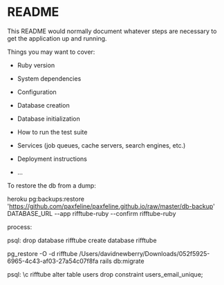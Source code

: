 # README

This README would normally document whatever steps are necessary to get the
application up and running.

Things you may want to cover:

* Ruby version

* System dependencies

* Configuration

* Database creation

* Database initialization

* How to run the test suite

* Services (job queues, cache servers, search engines, etc.)

* Deployment instructions

* ...







To restore the db from a dump:

heroku pg:backups:restore 'https://github.com/paxfeline/paxfeline.github.io/raw/master/db-backup' DATABASE_URL --app rifftube-ruby --confirm rifftube-ruby


process:

psql:
drop database rifftube
create database rifftube

pg_restore -O -d rifftube /Users/davidnewberry/Downloads/052f5925-6965-4c43-af03-27a54c07f8fa 
rails db:migrate

psql:
\c rifftube
alter table users drop constraint users_email_unique;


